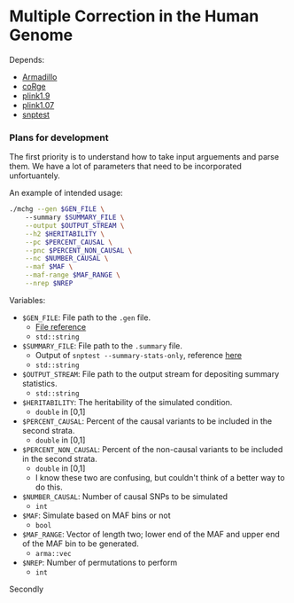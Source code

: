 # **M**ultiple **C**orrection in the **H**uman **G**enome

Depends:

- [Armadillo](http://arma.sourceforge.net/)
- [coRge](https://github.com/Chris1221/coRge)
- [plink1.9](https://www.cog-genomics.org/plink/1.9)
- [plink1.07](http://zzz.bwh.harvard.edu/plink/)
- [snptest](https://mathgen.stats.ox.ac.uk/genetics_software/snptest/snptest.html)

### 

### Plans for development

The first priority is to understand how to take input arguements and parse them. We have a lot of parameters that need to be incorporated unfortuantely.

An example of intended usage:

```sh
./mchg --gen $GEN_FILE \ 
	--summary $SUMMARY_FILE \
	--output $OUTPUT_STREAM \
	--h2 $HERITABILITY \
	--pc $PERCENT_CAUSAL \
	--pnc $PERCENT_NON_CAUSAL \
	--nc $NUMBER_CAUSAL \
	--maf $MAF \
	--maf-range $MAF_RANGE \
	--nrep $NREP
```

Variables: 

- `$GEN_FILE`: File path to the `.gen` file. 
	- [File reference](https://www.cog-genomics.org/plink/1.9/input#oxford)
	- `std::string`
- `$SUMMARY_FILE`: File path to the `.summary` file.
	- Output of `snptest --summary-stats-only`, reference [here](https://mathgen.stats.ox.ac.uk/genetics_software/snptest/snptest.html#data_summaries)
	- `std::string`
- `$OUTPUT_STREAM`: File path to the output stream for depositing summary statistics.
	- `std::string`
- `$HERITABILITY`: The heritability of the simulated condition.
	- `double` in [0,1]
- `$PERCENT_CAUSAL`: Percent of the causal variants to be included in the second strata. 
	- `double` in [0,1] 
- `$PERCENT_NON_CAUSAL`: Percent of the non-causal variants to be included in the second strata.
	- `double` in [0,1]
	- I know these two are confusing, but couldn't think of a better way to do this.
- `$NUMBER_CAUSAL`: Number of causal SNPs to be simulated
	- `int`
- `$MAF`: Simulate based on MAF bins or not
	- `bool`
- `$MAF_RANGE`: Vector of length two; lower end of the MAF and upper end of the MAF bin to be generated. 
	- `arma::vec`
- `$NREP`: Number of permutations to  perform
	- `int`



Secondly 
